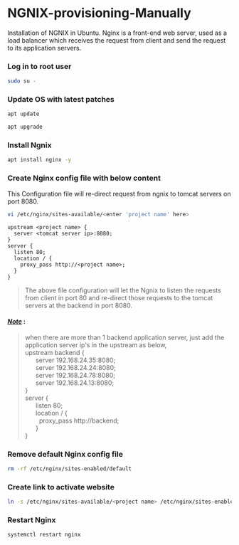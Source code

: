 # NGNIX-provisioning-Manually
Installation of NGNIX in Ubuntu. Nginx is a front-end web server, used as a load balancer which receives the request from client and send the request to its application servers.
### Log in to root user
```sh
sudo su -
```
### Update OS with latest patches
```sh
apt update
```
```sh
apt upgrade
```
### Install Ngnix
```sh
apt install nginx -y
```
### Create Nginx config file with below content
This Configuration file will re-direct request from ngnix to tomcat servers on port 8080.
```sh
vi /etc/nginx/sites-available/<enter 'project name' here>
```
~~~
upstream <project name> {
  server <tomcat server ip>:8080;
}
server {
  listen 80;
  location / {
    proxy_pass http://<project name>;
  }
}
~~~
>
> The above file configuration will let the Ngnix to listen the requests from client in port 80 and re-direct those requests to the tomcat servers at the backend in port 8080.
> 
#### <ins> *Note*</ins>  : <br>
> when there are more than 1 backend application server, just add the application server ip's in the upstream as below, <br>
> upstream backend { <br>
> &nbsp; &nbsp;  &nbsp;  server 192.168.24.35:8080; <br>
> &nbsp; &nbsp;  &nbsp;  server 192.168.24.24:8080; <br>
> &nbsp; &nbsp;  &nbsp;  server 192.168.24.78:8080; <br>
> &nbsp; &nbsp;  &nbsp;  server 192.168.24.13:8080; <br>
> } <br>
> server { <br>
> &nbsp; &nbsp;  &nbsp;  listen 80; <br>
> &nbsp; &nbsp;  &nbsp;  location / { <br>
> &nbsp; &nbsp; &nbsp;  &nbsp;    proxy_pass http://backend; <br>
> &nbsp; &nbsp;   &nbsp;  } <br>
> } <br>



### Remove default Nginx config file
```sh
rm -rf /etc/nginx/sites-enabled/default
```
### Create link to activate website
```sh
ln -s /etc/nginx/sites-available/<project name> /etc/nginx/sites-enabled/<project name>
```
### Restart Nginx
```sh
systemctl restart nginx
```

